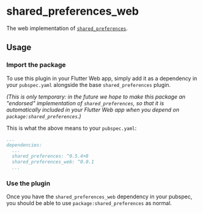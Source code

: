 # shared_preferences_web

The web implementation of [`shared_preferences`][1].

## Usage

### Import the package

To use this plugin in your Flutter Web app, simply add it as a dependency in
your `pubspec.yaml` alongside the base `shared_preferences` plugin.

_(This is only temporary: in the future we hope to make this package an
"endorsed" implementation of `shared_preferences`, so that it is automatically
included in your Flutter Web app when you depend on `package:shared_preferences`.)_

This is what the above means to your `pubspec.yaml`:

```yaml
...
dependencies:
  ...
  shared_preferences: ^0.5.4+8
  shared_preferences_web: ^0.0.1
  ...
```

### Use the plugin

Once you have the `shared_preferences_web` dependency in your pubspec, you should
be able to use `package:shared_preferences` as normal.

[1]: ../shared_preferences/shared_preferences
